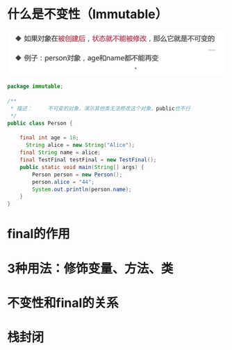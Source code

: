 # 什么是不变性（Immutable）

![](image/Pasted%20image%2020220205103714.png)

```java
package immutable;

/**
 * 描述：     不可变的对象，演示其他类无法修改这个对象，public也不行
 */
public class Person {

    final int age = 18;
      String alice = new String("Alice");
    final String name = alice;
    final TestFinal testFinal = new TestFinal();
    public static void main(String[] args) {
        Person person = new Person();
        person.alice = "44";
        System.out.println(person.name);
    }
}


```


# final的作用

# 3种用法：修饰变量、方法、类

# 不变性和final的关系

# 栈封闭